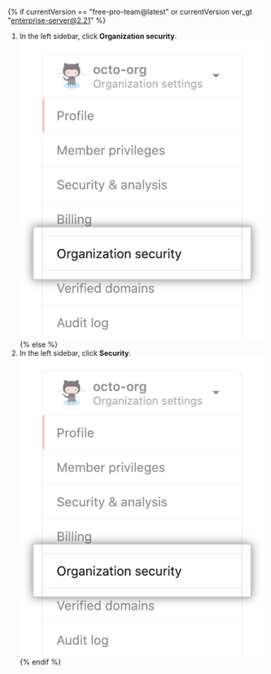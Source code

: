 {% if currentVersion == "free-pro-team@latest" or currentVersion ver_gt "enterprise-server@2.21" %}
1. In the left sidebar, click **Organization security**.
  ![Organization security settings](/assets/images/help/organizations/org-security-settings-tab.png)
{% else %}
1. In the left sidebar, click **Security**.
 ![Organization security settings](/assets/images/help/organizations/org-settings-security-tab.png)
{% endif %}

